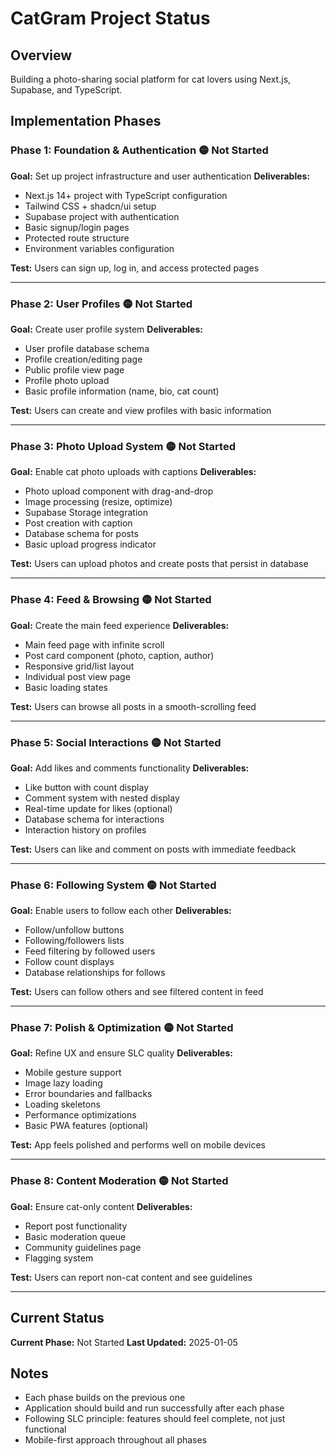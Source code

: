 # CatGram Project Status

## Overview
Building a photo-sharing social platform for cat lovers using Next.js, Supabase, and TypeScript.

## Implementation Phases

### Phase 1: Foundation & Authentication 🟡 Not Started
**Goal:** Set up project infrastructure and user authentication
**Deliverables:**
- Next.js 14+ project with TypeScript configuration
- Tailwind CSS + shadcn/ui setup
- Supabase project with authentication
- Basic signup/login pages
- Protected route structure
- Environment variables configuration

**Test:** Users can sign up, log in, and access protected pages

---

### Phase 2: User Profiles 🟡 Not Started
**Goal:** Create user profile system
**Deliverables:**
- User profile database schema
- Profile creation/editing page
- Public profile view page
- Profile photo upload
- Basic profile information (name, bio, cat count)

**Test:** Users can create and view profiles with basic information

---

### Phase 3: Photo Upload System 🟡 Not Started
**Goal:** Enable cat photo uploads with captions
**Deliverables:**
- Photo upload component with drag-and-drop
- Image processing (resize, optimize)
- Supabase Storage integration
- Post creation with caption
- Database schema for posts
- Basic upload progress indicator

**Test:** Users can upload photos and create posts that persist in database

---

### Phase 4: Feed & Browsing 🟡 Not Started
**Goal:** Create the main feed experience
**Deliverables:**
- Main feed page with infinite scroll
- Post card component (photo, caption, author)
- Responsive grid/list layout
- Individual post view page
- Basic loading states

**Test:** Users can browse all posts in a smooth-scrolling feed

---

### Phase 5: Social Interactions 🟡 Not Started
**Goal:** Add likes and comments functionality
**Deliverables:**
- Like button with count display
- Comment system with nested display
- Real-time update for likes (optional)
- Database schema for interactions
- Interaction history on profiles

**Test:** Users can like and comment on posts with immediate feedback

---

### Phase 6: Following System 🟡 Not Started
**Goal:** Enable users to follow each other
**Deliverables:**
- Follow/unfollow buttons
- Following/followers lists
- Feed filtering by followed users
- Follow count displays
- Database relationships for follows

**Test:** Users can follow others and see filtered content in feed

---

### Phase 7: Polish & Optimization 🟡 Not Started
**Goal:** Refine UX and ensure SLC quality
**Deliverables:**
- Mobile gesture support
- Image lazy loading
- Error boundaries and fallbacks
- Loading skeletons
- Performance optimizations
- Basic PWA features (optional)

**Test:** App feels polished and performs well on mobile devices

---

### Phase 8: Content Moderation 🟡 Not Started
**Goal:** Ensure cat-only content
**Deliverables:**
- Report post functionality
- Basic moderation queue
- Community guidelines page
- Flagging system

**Test:** Users can report non-cat content and see guidelines

---

## Current Status
**Current Phase:** Not Started
**Last Updated:** 2025-01-05

## Notes
- Each phase builds on the previous one
- Application should build and run successfully after each phase
- Following SLC principle: features should feel complete, not just functional
- Mobile-first approach throughout all phases